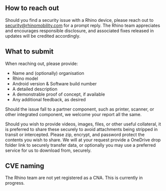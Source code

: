 ## How to reach out

Should you find a security issue with a Rhino device, please reach out to [security@rhinomobility.com](security@rhinomobility.com) for a prompt reply. The Rhino team appreciates and encourages responsible disclosure, and associated fixes released in updates will be credited accordingly.

## What to submit

When reaching out, please provide:
- Name and (optionally) organisation
- Rhino model
- Android version & Software build number
- A detailed description
- A demonstrable proof of concept, if available
- Any additional feedback, as desired

Should the issue fall to a partner component, such as printer, scanner, or other integrated component, we welcome your report all the same.

Should you wish to provide videos, images, files, or other useful collateral, it is preferred to share these securely to avoid attachments being stripped in transit or intercepted. Please zip, encrypt, and password protect the contents you wish to share. We will at your request provide a OneDrive drop folder link to securely transfer data, or optionally you may use a preferred service for us to download from, securely.

## CVE naming

The Rhino team are not yet registered as a CNA. This is currently in progress. 
